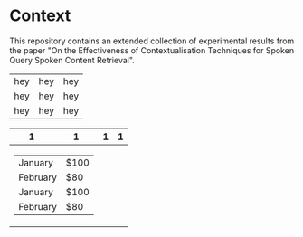 # Context

This repository contains an extended collection of experimental results from the paper "On the Effectiveness of Contextualisation Techniques for Spoken Query Spoken Content Retrieval".

<table>
<tr>
  <td>hey</td>
  <td>hey</td>
  <td>hey</td>
</tr>
<tr>
  <td>hey</td>
  <td>hey</td>
  <td>hey</td>
</tr>
<tr>
  <td>hey</td>
  <td>hey</td>
  <td>hey</td>
</tr>
</table>

<table>
<thead>
  <tr>
    <th>1</th>
    <th>1</th>
    <th>1</th>
    <th>1</th>
  </tr>
</thead>
<tbody>
  <tr>
    <td colspan="2">
      <div class="scrollit">
        <table>
          <tr>
            <td>January</td>
            <td>$100</td>
          </tr>
          <tr>
            <td>February</td>
            <td>$80</td>
          </tr>
          <tr>
            <td>January</td>
            <td>$100</td>
          </tr>
          <tr>
            <td>February</td>
            <td>$80</td>
          </tr>
        </table>
      </div>
    </td>
  </tr>
</tbody>
</table>
